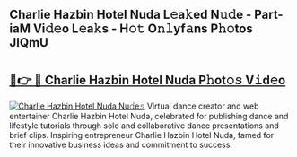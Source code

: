 ## Charlie Hazbin Hotel Nuda L𝚎a𝚔ed N𝚞𝚍e - Part-iaM Vi𝚍𝚎o L𝚎a𝚔s - H𝚘𝚝 O𝚗𝚕yf𝚊ns P𝚑𝚘tos JIQmU

# <h2><a href="http://kfcol1h.oniu.top/?m=Charlie+Hazbin+Hotel+Nuda">🔗👉 🔴 Charlie Hazbin Hotel Nuda P𝚑ot𝚘𝚜 V𝚒d𝚎o</a></h2>

[![Charlie Hazbin Hotel Nuda Nu𝚍e𝚜](https://i.imgur.com/0qMVB7G.gif)](http://kfcol1h.oniu.top/?m=Charlie+Hazbin+Hotel+Nuda)
Virtual dance creator and web entertainer Charlie Hazbin Hotel Nuda, celebrated for publishing dance and lifestyle tutorials through solo and collaborative dance presentations and brief clips. Inspiring entrepreneur Charlie Hazbin Hotel Nuda, famed for their innovative business ideas and commitment to success.  
